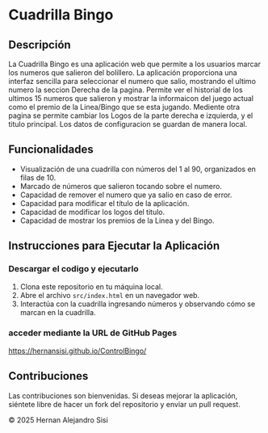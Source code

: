 # Cuadrilla Bingo

## Descripción
La Cuadrilla Bingo es una aplicación web que permite a los usuarios marcar los numeros que salieron del bolillero. La aplicación proporciona una interfaz sencilla para seleccionar el numero que salio, mostrando el ultimo numero la seccion Derecha de la pagina. Permite ver el historial de los ultimos 15 numeros que salieron y mostrar la informaicon del juego actual como el premio de la Linea/Bingo que se esta jugando.
Mediente otra pagina se permite cambiar los Logos de la parte derecha e izquierda, y el titulo principal. Los datos de configuracion se guardan de manera local.

## Funcionalidades
- Visualización de una cuadrilla con números del 1 al 90, organizados en filas de 10.
- Marcado de números que salieron tocando sobre el numero.
- Capacidad de remover el numero que ya salio en caso de error.
- Capacidad para modificar el título de la aplicación.
- Capacidad de modificar los logos del titulo.
- Capacidad de mostrar los premios de la Linea y del Bingo.

## Instrucciones para Ejecutar la Aplicación
### Descargar el codigo y ejecutarlo
1. Clona este repositorio en tu máquina local.
2. Abre el archivo `src/index.html` en un navegador web.
3. Interactúa con la cuadrilla ingresando números y observando cómo se marcan en la cuadrilla.
### acceder mediante la URL de GitHub Pages
https://hernansisi.github.io/ControlBingo/

## Contribuciones
Las contribuciones son bienvenidas. Si deseas mejorar la aplicación, siéntete libre de hacer un fork del repositorio y enviar un pull request.

© 2025 Hernan Alejandro Sisi 
